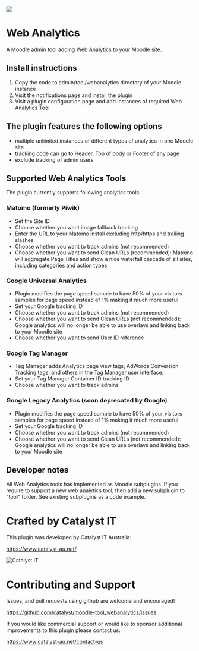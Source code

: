 <a href="https://travis-ci.org/catalyst/moodle-tool_webanalytics">
<img src="https://travis-ci.org/catalyst/moodle-tool_webanalytics.svg?branch=master">
</a>

# Web Analytics

A Moodle admin tool adding Web Analytics to your Moodle site.

## Install instructions
1. Copy the code to admin/tool/webanalytics directory of your Moodle instance
2. Visit the notifications page and install the plugin
3. Visit a plugin configuration page and add instances of required Web Analytics Tool

## The plugin features the following options
- multiple unlimited instances of different types of analytics in one Moodle site
- tracking code can go to Header, Top of body or Footer of any page
- exclude tracking of admin users

## Supported Web Analytics Tools 

The plugin currently supports following analytics tools.

### Matomo (formerly Piwik)
- Set the Site ID
- Choose whether you want image fallback tracking
- Enter the URL to your Matomo install excluding http/https and trailing slashes
- Choose whether you want to track admins (not recommended)
- Choose whether you want to send Clean URLs (recommended): Matomo will aggregate Page Titles and show a nice waterfall cascade of all sites, including categories and action types

### Google Universal Analytics
- Plugin modifies the page speed sample to have 50% of your visitors samples for page speed instead of 1% making it much more useful
- Set your Google tracking ID
- Choose whether you want to track admins (not recommended)
- Choose whether you want to send Clean URLs (not recommended): Google analytics will no longer be able to use overlays and linking back to your Moodle site
- Choose whether you want to send User ID reference

### Google Tag Manager
- Tag Manager adds Analytics page view tags, AdWords Conversion Tracking tags, and others in the Tag Manager user interface.
- Set your Tag Manager Container ID tracking ID
- Choose whether you want to track admins

### Google Legacy Analytics (soon deprecated by Google)
- Plugin modifies the page speed sample to have 50% of your visitors samples for page speed instead of 1% making it much more useful
- Set your Google tracking ID
- Choose whether you want to track admins (not recommended)
- Choose whether you want to send Clean URLs (not recommended): Google analytics will no longer be able to use overlays and linking back to your Moodle site

## Developer notes
All Web Analytics tools has implemented as Moodle subplugins. If you require to support a new web analytics tool, then add a new subplugin to "tool" folder. See existing subplugins as a code example.

# Crafted by Catalyst IT

This plugin was developed by Catalyst IT Australia:

https://www.catalyst-au.net/

![Catalyst IT](/pix/catalyst-logo.png?raw=true)

# Contributing and Support

Issues, and pull requests using github are welcome and encouraged! 

https://github.com/catalyst/moodle-tool_webanalytics/issues

If you would like commercial support or would like to sponsor additional improvements
to this plugin please contact us:

https://www.catalyst-au.net/contact-us

